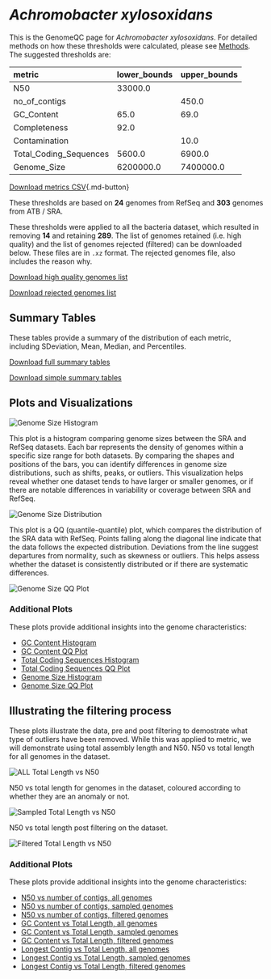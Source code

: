 # *Achromobacter xylosoxidans*

This is the GenomeQC page for *Achromobacter xylosoxidans*. For detailed methods on how these thresholds were calculated, please see [Methods](../../methods.md).
The suggested thresholds are: 

| metric                 | lower_bounds   | upper_bounds   |
|:-----------------------|:---------------|:---------------|
| N50                    | 33000.0        |                |
| no_of_contigs          |                | 450.0          |
| GC_Content             | 65.0           | 69.0           |
| Completeness           | 92.0           |                |
| Contamination          |                | 10.0           |
| Total_Coding_Sequences | 5600.0         | 6900.0         |
| Genome_Size            | 6200000.0      | 7400000.0      |

[Download metrics CSV](Achromobacter_xylosoxidans_metrics.csv){.md-button}


These thresholds are based on **24** genomes from RefSeq and **303** genomes from ATB / SRA.

These thresholds were applied to all the bacteria dataset, which resulted in removing **14** and retaining **289**.
The list of genomes retained (i.e. high quality) and the list of genomes rejected (filtered) can be downloaded below. These files are in `.xz` format. The rejected genomes file, also includes the reason why.

[Download high quality genomes list](Achromobacter_xylosoxidans_high_quality_genomes.csv.xz)


[Download rejected genomes list](Achromobacter_xylosoxidans_filtered_out_genomes.csv.xz)



## Summary Tables
These tables provide a summary of the distribution of each metric, including SDeviation, Mean, Median, and Percentiles.

[Download full summary tables](summary.csv)

[Download simple summary tables](selected_summary.csv)

## Plots and Visualizations

![Genome Size Histogram](Genome_Size_refseq_histogram_kde.png)

This plot is a histogram comparing genome sizes between the SRA and RefSeq datasets. Each bar represents the density of genomes within a specific size range for both datasets. By comparing the shapes and positions of the bars, you can identify differences in genome size distributions, such as shifts, peaks, or outliers. This visualization helps reveal whether one dataset tends to have larger or smaller genomes, or if there are notable differences in variability or coverage between SRA and RefSeq.

![Genome Size Distribution](Genome_Size_refseq_histogram_kde.png)

This plot is a QQ (quantile-quantile) plot, which compares the distribution of the SRA data with RefSeq. Points falling along the diagonal line indicate that the data follows the expected distribution. Deviations from the line suggest departures from normality, such as skewness or outliers. This helps assess whether the dataset is consistently distributed or if there are systematic differences.

![Genome Size QQ Plot](Genome_Size_refseq_qqplot.png)

### Additional Plots

These plots provide additional insights into the genome characteristics:

- [GC Content Histogram](GC_Content_refseq_histogram_kde.png)
- [GC Content QQ Plot](GC_Content_refseq_qqplot.png)
- [Total Coding Sequences Histogram](Total_Coding_Sequences_refseq_histogram_kde.png)
- [Total Coding Sequences QQ Plot](Total_Coding_Sequences_refseq_qqplot.png)
- [Genome Size Histogram](Genome_Size_refseq_histogram_kde.png)
- [Genome Size QQ Plot](Genome_Size_refseq_qqplot.png)
## Illustrating the filtering process
These plots illustrate the data, pre and post filtering to demostrate what type of outliers have been removed. While this was applied to metric, we will demonstrate using total assembly length and N50.
N50 vs total length for all genomes in the dataset.

![ALL Total Length vs N50](Achromobacter_xylosoxidans_all_total_length_N50.png)

N50 vs total length for genomes in the dataset, coloured according to whether they are an anomaly or not.

![Sampled Total Length vs N50](Achromobacter_xylosoxidans_sample_total_length_N50.png)

N50 vs total length post filtering on the dataset.

![Filtered Total Length vs N50](Achromobacter_xylosoxidans_filt_total_length_N50.png)

### Additional Plots

These plots provide additional insights into the genome characteristics:

- [N50 vs number of contigs, all genomes](Achromobacter_xylosoxidans_all_N50_number.png)
- [N50 vs number of contigs, sampled genomes](Achromobacter_xylosoxidans_sample_N50_number.png)
- [N50 vs number of contigs, filtered genomes](Achromobacter_xylosoxidans_filt_N50_number.png)
- [GC Content vs Total Length, all genomes](Achromobacter_xylosoxidans_all_total_length_GC_Content.png)
- [GC Content vs Total Length, sampled genomes](Achromobacter_xylosoxidans_sample_total_length_GC_Content.png)
- [GC Content vs Total Length, filtered genomes](Achromobacter_xylosoxidans_filt_total_length_GC_Content.png)
- [Longest Contig vs Total Length, all genomes](Achromobacter_xylosoxidans_all_total_length_longest.png)
- [Longest Contig vs Total Length, sampled genomes](Achromobacter_xylosoxidans_sample_total_length_longest.png)
- [Longest Contig vs Total Length, filtered genomes](Achromobacter_xylosoxidans_filt_total_length_longest.png)
